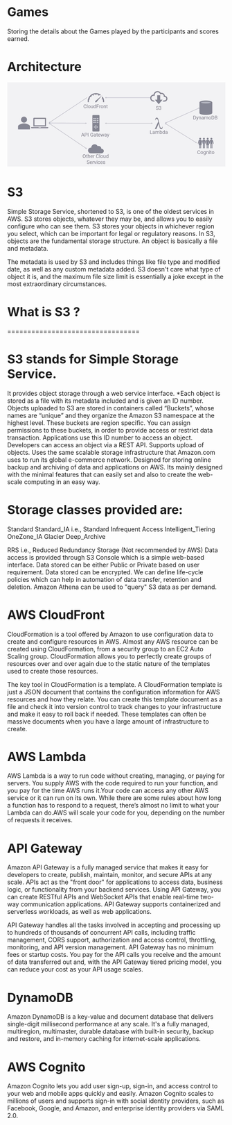 # Games
Storing the details about the Games played by the participants and scores earned.

# Architecture

![](images/AWS%20Architectture.PNG)

# S3

Simple Storage Service, shortened to S3, is one of the oldest services in AWS. S3 stores objects, whatever they may be, and allows you to easily configure who can see them. S3 stores your objects in whichever region you select, which can be important for legal or regulatory reasons. In S3, objects are the fundamental storage structure. An object is basically a file and metadata.

The metadata is used by S3 and includes things like file type and modified date, as well as any custom metadata added. S3 doesn't care what type of object it is, and the maximum file size limit is essentially a joke except in the most extraordinary circumstances.


# What is S3 ?
=================================
# S3 stands for Simple Storage Service.
It provides object storage through a web service interface.
*Each object is stored as a file with its metadata included and is given an ID number.
Objects uploaded to S3 are stored in containers called “Buckets”, whose names are “unique” and they organize the Amazon S3 namespace at the highest level.
These buckets are region specific.
You can assign permissions to these buckets, in order to provide access or restrict data transaction.
Applications use this ID number to access an object.
Developers can access an object via a REST API.
Supports upload of objects.
Uses the same scalable storage infrastructure that Amazon.com uses to run its global e-commerce network.
Designed for storing online backup and archiving of data and applications on AWS.
Its mainly designed with the minimal features that can easily set and also to create the web-scale computing in an easy way.

# Storage classes provided are:

Standard
Standard_IA i.e., Standard Infrequent Access
Intelligent_Tiering
OneZone_IA
Glacier
Deep_Archive

RRS i.e., Reduced Redundancy Storage (Not recommended by AWS)
Data access is provided through S3 Console which is a simple web-based interface.
Data stored can be either Public or Private based on user requirement.
Data stored can be encrypted.
We can define life-cycle policies which can help in automation of data transfer, retention and deletion.
Amazon Athena can be used to "query" S3 data as per demand.


# AWS CloudFront

CloudFormation is a tool offered by Amazon to use configuration data to create and configure resources in AWS. Almost any AWS resource can be created using CloudFormation, from a security group to an EC2 Auto Scaling group. CloudFormation allows you to perfectly create groups of resources over and over again due to the static nature of the templates used to create those resources.

The key tool in CloudFormation is a template. A CloudFormation template is just a JSON document that contains the configuration information for AWS resources and how they relate. You can create this template document as a file and check it into version control to track changes to your infrastructure and make it easy to roll back if needed. These templates can often be massive documents when you have a large amount of infrastructure to create. 

# AWS Lambda

AWS Lambda is a way to run code without creating, managing, or paying for servers. You supply AWS with the code required to run your function, and you pay for the time AWS runs it.Your code can access any other AWS service or it can run on its own. While there are some rules about how long a function has to respond to a request, there’s almost no limit to what your Lambda can do.AWS will scale your code for you, depending on the number of requests it receives. 

# API Gateway

Amazon API Gateway is a fully managed service that makes it easy for developers to create, publish, maintain, monitor, and secure APIs at any scale. APIs act as the "front door" for applications to access data, business logic, or functionality from your backend services. Using API Gateway, you can create RESTful APIs and WebSocket APIs that enable real-time two-way communication applications. API Gateway supports containerized and serverless workloads, as well as web applications.

API Gateway handles all the tasks involved in accepting and processing up to hundreds of thousands of concurrent API calls, including traffic management, CORS support, authorization and access control, throttling, monitoring, and API version management. API Gateway has no minimum fees or startup costs. You pay for the API calls you receive and the amount of data transferred out and, with the API Gateway tiered pricing model, you can reduce your cost as your API usage scales.

# DynamoDB

Amazon DynamoDB is a key-value and document database that delivers single-digit millisecond performance at any scale. It's a fully managed, multiregion, multimaster, durable database with built-in security, backup and restore, and in-memory caching for internet-scale applications.

# AWS Cognito

Amazon Cognito lets you add user sign-up, sign-in, and access control to your web and mobile apps quickly and easily. Amazon Cognito scales to millions of users and supports sign-in with social identity providers, such as Facebook, Google, and Amazon, and enterprise identity providers via SAML 2.0.

